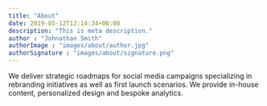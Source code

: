 ```yaml
---
title: "About"
date: 2019-05-12T12:14:34+06:00
description: "This is meta description."
author : "Johnathan Smith"
authorImage : "images/about/author.jpg"
authorSignature : "images/about/signature.png"
---
```


We deliver strategic roadmaps for social media campaigns specializing in rebranding initiatives as well as first launch scenarios. We provide in-house content, personalized design and bespoke analytics.
